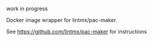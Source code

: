 work in progress

Docker image wrapper for lintmx/pac-maker.

See https://github.com/lintmx/pac-maker for instructions
